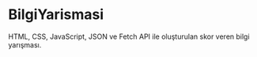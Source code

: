 # BilgiYarismasi
HTML, CSS, JavaScript, JSON ve Fetch API ile oluşturulan skor veren bilgi yarışması.
